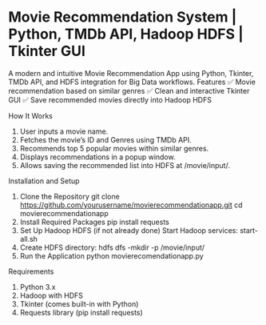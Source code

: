 # Movie Recommendation System | Python, TMDb API, Hadoop HDFS | Tkinter GUI
A modern and intuitive Movie Recommendation App using Python, Tkinter, TMDb API, and HDFS integration for Big Data workflows.
Features
✅ Movie recommendation based on similar genres
✅ Clean and interactive Tkinter GUI
✅ Save recommended movies directly into Hadoop HDFS

How It Works
1. User inputs a movie name.
2. Fetches the movie’s ID and Genres using TMDb API.
3. Recommends top 5 popular movies within similar genres.
4. Displays recommendations in a popup window.
5. Allows saving the recommended list into HDFS at /movie/input/.

Installation and Setup
1. Clone the Repository
git clone https://github.com/yourusername/movierecommendationapp.git
cd movierecommendationapp
2. Install Required Packages
pip install requests
3. Set Up Hadoop HDFS (if not already done)
Start Hadoop services:
start-all.sh
4. Create HDFS directory:
hdfs dfs -mkdir -p /movie/input/
5. Run the Application
python movierecomendationapp.py

Requirements
1. Python 3.x
2. Hadoop with HDFS
3. Tkinter (comes built-in with Python)
4. Requests library (pip install requests)
